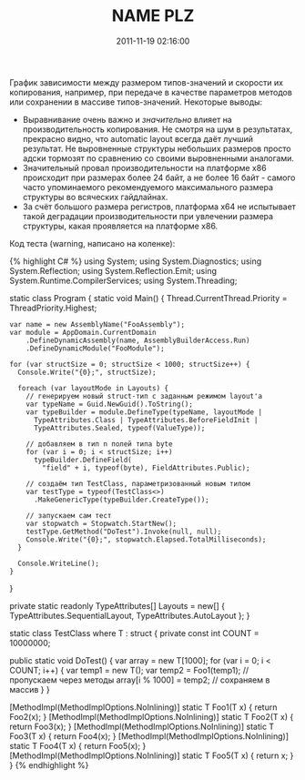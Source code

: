 ﻿---
layout: post
title: "NAME PLZ"
date: 2011-11-19 02:16:00
categories: 12984834753
---
График зависимости между размером типов-значений и скорости их копирования, например, при передаче в качестве параметров методов или сохранении в массиве типов-значений. Некоторые выводы:

* Выравнивание очень важно и *значительно* влияет на производительность копирования. Не смотря на шум в результатах, прекрасно видно, что automatic layout всегда даёт лучший результат. Не выровненные структуры небольших размеров просто адски тормозят по сравнению со своими выровненными аналогами.
* Значительный провал производительности на платформе x86 происходит при размерах более 24 байт, а не более 16 байт - самого часто упоминаемого рекомендуемого максимального размера структуры во всяческих гайдлайнах.
* За счёт большого размера регистров, платформа x64 не испытывает такой деградации производительности при увлечении размера структуры, какая проявляется на платформе x86.

Код теста (warning, написано на коленке):

{% highlight C# %}
using System;
using System.Diagnostics;
using System.Reflection;
using System.Reflection.Emit;
using System.Runtime.CompilerServices;
using System.Threading;

static class Program
{
  static void Main()
  {
    Thread.CurrentThread.Priority = ThreadPriority.Highest;

    var name = new AssemblyName("FooAssembly");
    var module = AppDomain.CurrentDomain
        .DefineDynamicAssembly(name, AssemblyBuilderAccess.Run)
        .DefineDynamicModule("FooModule");

    for (var structSize = 0; structSize < 1000; structSize++) {
      Console.Write("{0};", structSize);

      foreach (var layoutMode in Layouts) {
        // генерируем новый struct-тип с заданным режимом layout'а
        var typeName = Guid.NewGuid().ToString();
        var typeBuilder = module.DefineType(typeName, layoutMode |
          TypeAttributes.Class | TypeAttributes.BeforeFieldInit |
          TypeAttributes.Sealed, typeof(ValueType));

        // добавляем в тип n полей типа byte
        for (var i = 0; i < structSize; i++)
          typeBuilder.DefineField(
            "field" + i, typeof(byte), FieldAttributes.Public);

        // создаём тип TestClass, параметризованный новым типом
        var testType = typeof(TestClass<>)
          .MakeGenericType(typeBuilder.CreateType());

        // запускаем сам тест
        var stopwatch = Stopwatch.StartNew();
        testType.GetMethod("DoTest").Invoke(null, null);
        Console.Write("{0};", stopwatch.Elapsed.TotalMilliseconds);
      }

      Console.WriteLine();
    }
  }

  private static readonly TypeAttributes[] Layouts = new[]
  {
    TypeAttributes.SequentialLayout,
    TypeAttributes.AutoLayout
  };
}

static class TestClass<T> where T : struct
{
  private const int COUNT = 10000000;

  public static void DoTest()
  {
    var array = new T[1000];
    for (var i = 0; i < COUNT; i++) {
      var temp1 = new T();
      var temp2 = Foo1(temp1); // пропускаем через методы
      array[i % 1000] = temp2; // сохраняем в массив
    }
  }

  [MethodImpl(MethodImplOptions.NoInlining)]
  static T Foo1(T x) { return Foo2(x); }
  [MethodImpl(MethodImplOptions.NoInlining)]
  static T Foo2(T x) { return Foo3(x); }
  [MethodImpl(MethodImplOptions.NoInlining)]
  static T Foo3(T x) { return Foo4(x); }
  [MethodImpl(MethodImplOptions.NoInlining)]
  static T Foo4(T x) { return Foo5(x); }
  [MethodImpl(MethodImplOptions.NoInlining)]
  static T Foo5(T x) { return x; }
}
{% endhighlight %}